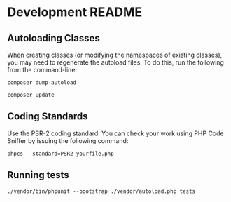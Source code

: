 # Development README

## Autoloading Classes

When creating classes (or modifying the namespaces of existing classes), you may need to regenerate the autoload files.  To do this, run the following from the command-line:

`composer dump-autoload`

`composer update`

## Coding Standards

Use the PSR-2 coding standard.  You can check your work using PHP Code Sniffer by issuing the following command:

`phpcs --standard=PSR2 yourfile.php`

## Running tests

`./vendor/bin/phpunit --bootstrap ./vendor/autoload.php tests`
